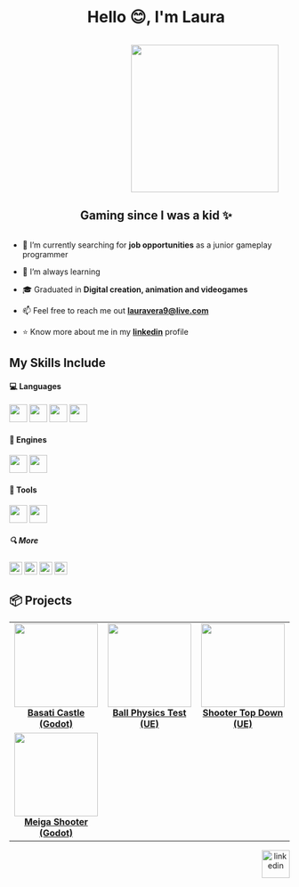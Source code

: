 
<!--h1 without bottom border-->
<div id="user-content-toc">
  <ul align="center">
    <summary><h1 style="display: inline-block">Hello 😊, I'm Laura</h1></summary>
  </ul>
</div>

<!--h2 without bottom border-->
<img src="https://media0.giphy.com/media/v1.Y2lkPTc5MGI3NjExc3NpNjdzeXY0cGpna256aWMzcmt1cjVrajd6ejZuYTdydWNuY3VmZiZlcD12MV9pbnRlcm5hbF9naWZfYnlfaWQmY3Q9cw/KRfBgRKoKuXno1Sb4D/giphy.webp" align="right" height="265" hspace="20">
<div id="user-content-toc">
  <ul align="center">
    <summary><h2 style="display: inline-block">Gaming since I was a kid ✨</h2></summary>
  </ul>
</div>


<!--Intro start-->
- 🔭 I’m currently searching for **job opportunities** as a junior gameplay programmer

- 🌱 I’m always learning

- 🎓 Graduated in **Digital creation, animation and videogames**

- 📫 Feel free to reach me out **lauravera9@live.com**

- ⭐ Know more about me in my **[linkedin](https://www.linkedin.com/in/lauracuestasvera/)** profile
<!--Intro end-->


## My Skills Include

<h4> 💻 Languages </h4>
<span> 
  <img src="https://img.shields.io/badge/C++-E34F26?style=flat-square&logo=cplusplus&logoColor=white&color=4ca1fd"width="auto" 
     height="32">
  <img src="https://img.shields.io/badge/Blueprint-1572B6?style=flat-square&logo=blueprint&logoColor=white&color=7d5eff"width="auto" 
     height="32">
  <img src="https://img.shields.io/badge/GDScript-1572B6?style=flat-square&logo=godotengine&logoColor=white&color=53b7ff"width="auto" 
     height="32">
  <img src="https://img.shields.io/badge/Python-E34F26?style=flat-square&logo=python&logoColor=white&color=366c9c"width="auto" 
     height="32">
</span>

<h4> 🔧 Engines </h4>
<span> 
  <img src="https://img.shields.io/badge/Unreal Engine-E34F26?style=flat-square&logo=unrealengine&logoColor=white&color=363636"width="auto" 
     height="32">
  <img src="https://img.shields.io/badge/Godot-1572B6?style=flat-square&logo=godotengine&logoColor=white&color=53b7ff"width="auto" 
     height="32">
</span>

<h4> 🔨 Tools </h4>
<span> 
  <img src="https://img.shields.io/badge/Autodesk Maya-F7DF1E?style=flat-square&logo=autodeskmaya&logoColor=white&color=39bae9"width="auto" 
     height="32">
  <img src="https://img.shields.io/badge/Photoshop-F7DF1E?style=flat-square&logo=adobephotoshop&logoColor=2fa3f7&color=001d34"width="auto" 
     height="32">   
</span>

<h5> 🔍 More </h5>
<span> 
  <img src="https://img.shields.io/badge/Html5-F7DF1E?style=flat-square&logo=html5&logoColor=white&color=fd694c"width="auto" 
     height="23">
  <img src="https://img.shields.io/badge/Css-F7DF1E?style=flat-square&logo=css3&logoColor=white&color=29a9df"width="auto" 
     height="23">
  <img src="https://img.shields.io/badge/Trello-F7DF1E?style=flat-square&logo=trello&logoColor=white&color=0090e4"width="auto" 
     height="23">
  <img src="https://img.shields.io/badge/Shotgrid-F7DF1E?style=flat-square&logo=autodesk&logoColor=white&color=000000"width="auto" 
     height="23">
</span>


## 📦 Projects


<table style="width:100%" align="center">
 <tr>
  <td align="center">
   	  <a href="https://github.com/lauraCuestas/PortfolioBasati"><img src="https://github.com/lauraCuestas/Assets/blob/main/CapturaBasati.png?raw=true" height="150"></a>
   	  <br><strong><a href="https://github.com/lauraCuestas/Shooter-Top-Down">Basati Castle (Godot)</a></strong>
    </td>
  <td align="center">
   	  <a href="https://github.com/lauraCuestas/UE-4.25.4"><img src="https://github.com/lauraCuestas/Assets/blob/main/MetalInMotionCapture.png?raw=true" height="150"></a>
   	  <br><strong><a href="https://github.com/lauraCuestas/UE-4.25.4">Ball Physics Test (UE)</a></strong>
    </td>
  <td align="center">
   	  <a href="https://github.com/lauraCuestas/Shooter-Top-Down"><img src="https://github.com/lauraCuestas/Assets/blob/main/capturaShooterTopDown.png?raw=true" height="150"></a>
   	  <br><strong><a href="https://github.com/lauraCuestas/Shooter-Top-Down">Shooter Top Down (UE)</a></strong>
    </td>
</tr>
<tr>
  <td align="center">
   	  <a href="https://github.com/lauraCuestas/MeigaShooter"><img src="https://github.com/lauraCuestas/Assets/blob/main/MeigaShooterCapture.png?raw=true" height="150"></a>
   	  <br><strong><a href="https://github.com/lauraCuestas/MeigaShooter">Meiga Shooter (Godot)</a></strong>
    </td>
</tr>
</table>

<p align="center">
<a href="https://www.linkedin.com/in/lauracuestasvera/" target="blank"><img align="right" src="https://user-images.githubusercontent.com/88904952/234979284-68c11d7f-1acc-4f0c-ac78-044e1037d7b0.png" alt="linkedin" height="50" width="50" /></a>
</p>
